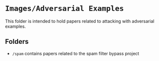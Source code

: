 # `Images/Adversarial Examples`

This folder is intended to hold papers related to attacking with adversarial examples.

## Folders

- `/spam` contains papers related to the spam filter bypass project
